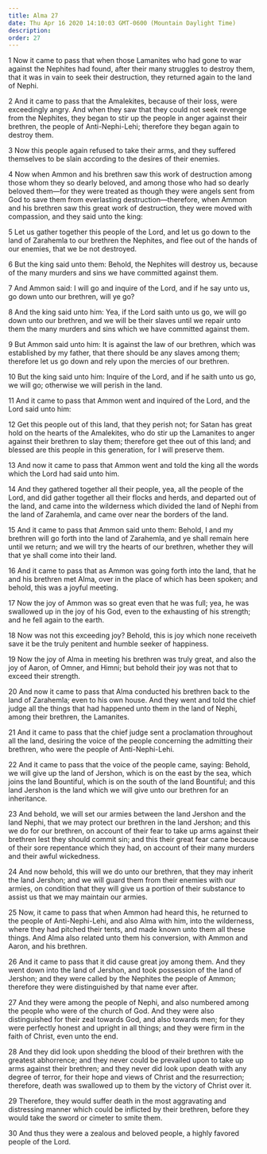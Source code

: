 ```yaml
---
title: Alma 27
date: Thu Apr 16 2020 14:10:03 GMT-0600 (Mountain Daylight Time)
description: 
order: 27
---
```


<p>
  1 Now it came to pass that when those Lamanites who had gone to war against
  the Nephites had found, after their many struggles to destroy them, that it
  was in vain to seek their destruction, they returned again to the land of
  Nephi.
</p>
<p>
  2 And it came to pass that the Amalekites, because of their loss, were
  exceedingly angry. And when they saw that they could not seek revenge from the
  Nephites, they began to stir up the people in anger against their brethren,
  the people of Anti-Nephi-Lehi; therefore they began again to destroy them.
</p>
<p>
  3 Now this people again refused to take their arms, and they suffered
  themselves to be slain according to the desires of their enemies.
</p>
<p>
  4 Now when Ammon and his brethren saw this work of destruction among those
  whom they so dearly beloved, and among those who had so dearly beloved
  them&#x2014;for they were treated as though they were angels sent from God to
  save them from everlasting destruction&#x2014;therefore, when Ammon and his
  brethren saw this great work of destruction, they were moved with compassion,
  and they said unto the king:
</p>
<p>
  5 Let us gather together this people of the Lord, and let us go down to the
  land of Zarahemla to our brethren the Nephites, and flee out of the hands of
  our enemies, that we be not destroyed.
</p>
<p>
  6 But the king said unto them: Behold, the Nephites will destroy us, because
  of the many murders and sins we have committed against them.
</p>
<p>
  7 And Ammon said: I will go and inquire of the Lord, and if he say unto us, go
  down unto our brethren, will ye go?
</p>
<p>
  8 And the king said unto him: Yea, if the Lord saith unto us go, we will go
  down unto our brethren, and we will be their slaves until we repair unto them
  the many murders and sins which we have committed against them.
</p>
<p>
  9 But Ammon said unto him: It is against the law of our brethren, which was
  established by my father, that there should be any slaves among them;
  therefore let us go down and rely upon the mercies of our brethren.
</p>
<p>
  10 But the king said unto him: Inquire of the Lord, and if he saith unto us
  go, we will go; otherwise we will perish in the land.
</p>
<p>
  11 And it came to pass that Ammon went and inquired of the Lord, and the Lord
  said unto him:
</p>
<p>
  12 Get this people out of this land, that they perish not; for Satan has great
  hold on the hearts of the Amalekites, who do stir up the Lamanites to anger
  against their brethren to slay them; therefore get thee out of this land; and
  blessed are this people in this generation, for I will preserve them.
</p>
<p>
  13 And now it came to pass that Ammon went and told the king all the words
  which the Lord had said unto him.
</p>
<p>
  14 And they gathered together all their people, yea, all the people of the
  Lord, and did gather together all their flocks and herds, and departed out of
  the land, and came into the wilderness which divided the land of Nephi from
  the land of Zarahemla, and came over near the borders of the land.
</p>
<p>
  15 And it came to pass that Ammon said unto them: Behold, I and my brethren
  will go forth into the land of Zarahemla, and ye shall remain here until we
  return; and we will try the hearts of our brethren, whether they will that ye
  shall come into their land.
</p>
<p>
  16 And it came to pass that as Ammon was going forth into the land, that he
  and his brethren met Alma, over in the place of which has been spoken; and
  behold, this was a joyful meeting.
</p>
<p>
  17 Now the joy of Ammon was so great even that he was full; yea, he was
  swallowed up in the joy of his God, even to the exhausting of his strength;
  and he fell again to the earth.
</p>
<span></span>
<p>
  18 Now was not this exceeding joy? Behold, this is joy which none receiveth
  save it be the truly penitent and humble seeker of happiness.
</p>
<p>
  19 Now the joy of Alma in meeting his brethren was truly great, and also the
  joy of Aaron, of Omner, and Himni; but behold their joy was not that to exceed
  their strength.
</p>
<p>
  20 And now it came to pass that Alma conducted his brethren back to the land
  of Zarahemla; even to his own house. And they went and told the chief judge
  all the things that had happened unto them in the land of Nephi, among their
  brethren, the Lamanites.
</p>
<p>
  21 And it came to pass that the chief judge sent a proclamation throughout all
  the land, desiring the voice of the people concerning the admitting their
  brethren, who were the people of Anti-Nephi-Lehi.
</p>
<p>
  22 And it came to pass that the voice of the people came, saying: Behold, we
  will give up the land of Jershon, which is on the east by the sea, which joins
  the land Bountiful, which is on the south of the land Bountiful; and this land
  Jershon is the land which we will give unto our brethren for an inheritance.
</p>
<p>
  23 And behold, we will set our armies between the land Jershon and the land
  Nephi, that we may protect our brethren in the land Jershon; and this we do
  for our brethren, on account of their fear to take up arms against their
  brethren lest they should commit sin; and this their great fear came because
  of their sore repentance which they had, on account of their many murders and
  their awful wickedness.
</p>
<p>
  24 And now behold, this will we do unto our brethren, that they may inherit
  the land Jershon; and we will guard them from their enemies with our armies,
  on condition that they will give us a portion of their substance to assist us
  that we may maintain our armies.
</p>
<p>
  25 Now, it came to pass that when Ammon had heard this, he returned to the
  people of Anti-Nephi-Lehi, and also Alma with him, into the wilderness, where
  they had pitched their tents, and made known unto them all these things. And
  Alma also related unto them his conversion, with Ammon and Aaron, and his
  brethren.
</p>
<p>
  26 And it came to pass that it did cause great joy among them. And they went
  down into the land of Jershon, and took possession of the land of Jershon; and
  they were called by the Nephites the people of Ammon; therefore they were
  distinguished by that name ever after.
</p>
<p>
  27 And they were among the people of Nephi, and also numbered among the people
  who were of the church of God. And they were also distinguished for their zeal
  towards God, and also towards men; for they were perfectly honest and upright
  in all things; and they were firm in the faith of Christ, even unto the end.
</p>
<p>
  28 And they did look upon shedding the blood of their brethren with the
  greatest abhorrence; and they never could be prevailed upon to take up arms
  against their brethren; and they never did look upon death with any degree of
  terror, for their hope and views of Christ and the resurrection; therefore,
  death was swallowed up to them by the victory of Christ over it.
</p>
<p>
  29 Therefore, they would suffer death in the most aggravating and distressing
  manner which could be inflicted by their brethren, before they would take the
  sword or cimeter to smite them.
</p>
<p>
  30 And thus they were a zealous and beloved people, a highly favored people of
  the Lord.
</p>
